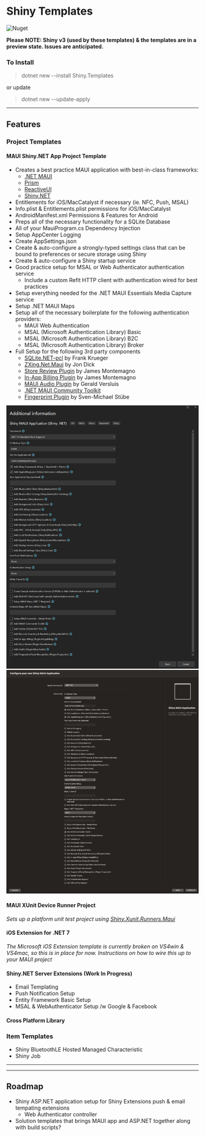 # Shiny Templates

![Nuget](https://img.shields.io/nuget/v/shiny.templates?style=for-the-badge)

**Please NOTE: Shiny v3 (used by these templates) & the templates are in a preview state.  Issues are anticipated.**

### To Install
> dotnet new --install Shiny.Templates

or update

> dotnet new --update-apply

---

## Features

### Project Templates

#### MAUI Shiny.NET App Project Template

* Creates a best practice MAUI application with best-in-class frameworks:
    * [.NET MAUI](https://learn.microsoft.com/en-us/dotnet/maui/what-is-maui)
	* [Prism](https://prismlibrary.com/)
	* [ReactiveUI](https://reactiveui.net/)
	* [Shiny.NET](https://shinylib.net)
* Entitlements for iOS/MacCatalyst if necessary (ie. NFC, Push, MSAL)
* Info.plist & Entitlements.plist permissions for iOS/MacCatalyst
* AndroidManifest.xml Permissions & Features for Android
* Preps all of the necessary functionality for a SQLite Database	
* All of your MauiProgram.cs Dependency Injection
* Setup AppCenter Logging
* Create AppSettings.json
* Create & auto-configure a strongly-typed settings class that can be bound to preferences or secure storage using Shiny
* Create & auto-configure a Shiny startup service
* Good practice setup for MSAL or Web Authenticator authentication service
	* Include a custom Refit HTTP client with authentication wired for best practices
* Setup everything needed for the .NET MAUI Essentials Media Capture service
* Setup .NET MAUI Maps
* Setup all of the necessary boilerplate for the following authentication providers:
	* MAUI Web Authentication
	* MSAL (Microsoft Authentication Library) Basic
	* MSAL (Microsoft Authentication Library) B2C
	* MSAL (Microsoft Authentication Library) Broker
* Full Setup for the following 3rd party components
	* [SQLite.NET-pcl](https://github.com/praeclarum/sqlite-net) by Frank Krueger
	* [ZXing.Net.Maui](https://github.com/Redth/ZXing.Net.Maui) by Jon Dick
	* [Store Review Plugin](https://github.com/jamesmontemagno/StoreReviewPlugin) by James Montemagno
	* [In-App Billing Plugin](https://github.com/jamesmontemagno/InAppBillingPlugin) by James Montemagno
	* [MAUI Audio Plugin](https://github.com/jfversluis/Plugin.Maui.Audio) by Gerald Versluis
	* [.NET MAUI Community Toolkit](https://learn.microsoft.com/en-us/dotnet/communitytoolkit/maui/)
	* [Fingerprint Plugin](https://github.com/smstuebe/xamarin-fingerprint) by Sven-Michael Stübe

<img src="vs4win.png" />
<img src="vs4mac.png" />

#### MAUI XUnit Device Runner Project

_Sets up a platform unit test project using [Shiny.Xunit.Runners.Maui](https://github.com/shinyorg/xunit-maui)_

#### iOS Extension for .NET 7
	
_The Microsoft iOS Extension template is currently broken on VS4win & VS4mac, so this is in place for now. Instructions on how to wire this up to your MAUI project_

#### Shiny.NET Server Extensions (Work In Progress)

* Email Templating
* Push Notification Setup
* Entity Framework Basic Setup
* MSAL & WebAuthenticator Setup /w Google & Facebook

#### Cross Platform Library


### Item Templates
* Shiny BluetoothLE Hosted Managed Characteristic
* Shiny Job

---


---
## Roadmap
* Shiny ASP.NET application setup for Shiny Extensions push & email tempating extensions
	* Web Authenticator controller
* Solution templates that brings MAUI app and ASP.NET together along with build scripts?